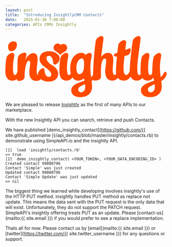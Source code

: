 ```yaml
---
layout: post
title:  "Introducing InsightlyCRM Contacts"
date:   2015-01-30 7:00:00
categories: APIs CRMs Insightly
---
```


<svg xmlns="http://www.w3.org/2000/svg" xmlns:xlink="http://www.w3.org/1999/xlink" version="1.1" id="Layer_5" x="0px" y="0px" viewBox="0 0 387.535 146.805" enable-background="new 0 0 387.535 146.805" xml:space="preserve">
  <g>
    <path fill="#FF4A00" d="M14.557 36.47c5.493 0 13.184-5.455 13.184-16.304c0-5.356-3.845-7.416-8.239-7.416 c-4.807 0-12.909 3.982-12.909 12.497C6.592 34.9 10.6 36.5 14.6 36.47z"></path>
    <path fill="#FF4A00" d="M110.775 68.995c-0.189-0.123-0.365-0.25-0.558-0.37c-6.804-4.238-11.517-10.287-11.47-15.493 c0.031-3.571 2.248-5.748 6.093-5.715c7.004 0.1 9.5 9 9.9 14.922c0.239 3.8 1 6.2 3.7 6.2 c3.708 0 12.143-6.486 12.216-14.588c0.071-8.103-10.282-17.533-24.425-17.66c-14.146-0.127-23.951 5.966-24.062 18.5 c-0.092 10.3 8.1 16.3 15.6 21.791c1.497 1.1 2.5 1.8 3.1 2.259c5.195 4.5 9.4 8.9 9.4 13.5 c0 3.571-2.197 5.768-6.042 5.768c-7.004 0-9.613-8.928-10.025-14.832c-0.274-3.846-1.099-6.18-3.708-6.18 c-3.708 0-12.085 6.592-12.085 14.693c0 0.7 0.1 1.4 0.2 2.073c-2.159-0.948-3.353-4.205-3.353-11.499 c0-9.476 2.197-18.127 2.197-26.779c0-8.102-2.197-14.557-10.711-14.557c-7.553 0-15.793 9.063-18.952 16.2 c0.824-5.631 2.747-9.613 2.747-12.498c0-3.295-1.511-4.943-4.532-4.943c-4.394 0-14.282 4.395-15.518 10.8 c-0.824 3.158-1.236 5.631-1.374 28.152c-0.047 2.849-0.237 5.696-0.467 8.437c-1.701 2.31-2.518 6.444-5.688 6.4 c-3.159 0-4.669-4.394-4.669-18.539c0-14.146 3.159-24.582 3.159-29.114c0-3.845-2.747-5.493-4.944-5.493 c-4.12 0-10.986 4.943-13.046 9.476C1.373 54.4 0 73.3 0 84.321c0 12.6 4.4 22.8 17.3 22.8 c4.379 0 7.782-1.585 10.363-3.803c0.25 2.7 1.1 4.3 3.1 4.303c12.909 0 15.381-5.905 15.381-9.612 c0-21.973 4.807-39.002 10.3-39.002c2.334 0 3.2 2.5 3.2 6.043c0 6.18-2.06 15.654-2.06 22.7 c0 12.4 6 19.9 17 19.913c4.649 0 8.188-1.714 10.821-4.068c4.376 3.3 10.5 5.7 17.6 5.7 c14.145 0 23.896-6.18 23.896-18.677C126.837 80.2 119 73.6 110.8 68.995z"></path>
 <path fill="#FF4A00" d="M387.535 90.362c0-3.021-1.648-4.668-3.159-4.668c-3.57 0-3.433 6.454-11.123 13 c-0.962-7.416-1.785-15.655-1.785-23.62c0-14.146 3.021-24.582 3.021-29.114c0-3.845-2.609-5.493-4.669-5.493 c-4.12 0-11.124 4.807-13.184 9.476c-2.197 4.395-3.57 23.347-3.57 34.194c0 4.533-0.962 9.477-4.67 9.5 c-3.707 0-5.355-4.394-5.355-18.539c0-14.146 3.158-24.582 3.158-29.114c0-3.845-2.746-5.493-4.943-5.493 c-4.12 0-10.986 4.807-13.184 9.476c-1.923 4.395-3.296 23.347-3.296 34.194c0 2.3 0.2 4.6 0.5 6.7 c-0.853 1.497-1.878 2.735-3.609 2.735c-3.158 0-4.669-4.394-4.669-18.539c0-14.146 7.965-65.095 7.965-69.626 c0-3.845-2.884-5.493-4.943-5.493c-4.12 0-11.124 4.807-13.184 9.338c-2.06 4.532-8.102 63.996-8.102 74.8 c0 0.7 0 1.3 0 1.943c-2.563 1.643-3.037 7.534-8.593 7.534c-3.433 0-6.18-4.394-6.18-18.539 c0-5.769 1.099-16.48 2.335-27.191c5.631-0.961 9.201-2.061 11.535-4.395c1.236-1.236 3.434-7.415 3.434-10.849 c0-1.374-0.412-3.022-1.923-3.022c-3.021 0-7.415 2.747-11.261 3.845c1.236-9.064 2.197-16.342 2.197-18.127 c0-3.845-2.746-5.493-4.943-5.493c-4.12 0-10.986 4.807-13.184 9.338c-0.824 1.648-1.923 10.3-3.021 20.6 c-4.944 2.06-8.515 4.121-8.515 5.63c0 3.3 3.6 4 7.6 4.12c-1.511 14.419-2.472 29.389-2.472 34.7 c0 2.4 0.2 4.7 0.6 6.816c-0.846 1.401-1.902 2.521-3.653 2.521c-2.472 0-4.807-3.158-4.807-12.909 c0-8.789 1.511-15.655 1.511-22.796c0-9.34-2.335-17.442-12.909-17.442c-6.728 0-12.497 4.669-16.067 9.8 c1.923-19.226 5.355-41.885 5.355-44.769c0-3.845-2.746-5.493-4.669-5.493c-4.12 0-11.123 4.807-13.184 9.3 c-2.184 4.505-7.081 63.284-7.139 84.081c-1.175 1.674-2.694 3.489-4.83 5.32c-0.961-7.142-1.785-14.97-1.785-23.62 c0-14.146 3.296-24.582 3.296-29.114c0-3.845-2.884-5.493-4.944-5.493c-2.884 0-7.003 2.334-9.887 5.1 c-1.236-2.609-3.983-5.081-10.575-5.081c-10.437 0-26.229 9.613-26.229 38.04c0 3.4 0.4 7.2 1.3 10.9 c-1.053 2.073-2.113 4.236-4.404 4.236c-3.159 0-4.669-4.394-4.669-18.539c0-14.146 3.158-24.582 3.158-29.114 c0-3.845-2.746-5.493-4.943-5.493c-4.12 0-10.986 4.943-13.047 9.476c-2.06 4.395-3.433 23.347-3.433 34.3 c0 12.6 4.4 22.8 17.3 22.796c6.863 0 11.331-3.89 13.984-8.016c3.014 4.7 7.5 8 13.9 8 c4.943 0 9.888-1.923 13.732-5.63c0.412 1.8 1 3.8 1.2 5.767c-15.793 5.904-31.586 10.025-31.586 23.6 c0 7.6 6.6 15.9 21.4 15.931c24.582 0 28.701-16.481 28.701-25.131c0-3.297-0.549-7.966-1.373-13.459 c1.796-1.109 3.337-2.224 4.696-3.332c0.53 1.4 1.3 2.2 2.6 2.233c12.909 0 15.381-5.905 15.381-9.612 c0-5.082-0.138-7.691-0.138-10.163c0-13.183 1.099-33.233 9.477-33.233c2.472 0 3.2 2.5 3.2 6.2 c0 6.592-2.335 17.029-2.335 24.033c0 12.6 4.5 22.8 17.2 22.796c6.207 0 10.441-3.05 13.169-6.612 c3.042 4.1 7.7 6.6 14.5 6.612c7.992 0 13.348-5.162 16.239-9.901c2.456 5.9 7.2 9.9 15.1 9.9 c5.929 0 10.073-2.934 12.802-6.431c2.725 4 7 6.4 13.3 6.431c6.454 0 10.849-3.433 13.458-7.415l1.648 7.6 c-15.792 5.904-31.585 10.025-31.585 23.62c0 7.6 6.6 15.9 21.4 15.931c24.582 0 28.702-16.481 28.702-25.131 c0-3.297-0.55-7.966-1.373-13.459C385.475 101.3 387.5 94.2 387.5 90.362z M188.551 77.1 c-0.406 4.059-1.271 6.833-2.917 9.667c-1.762 3.034-4.729 4.479-7.042 4.729c-2.185 0.236-7.958 0.384-7.958-16.646 c0-8.515 3.565-16.055 8.583-19.417C191.905 46.9 189.2 70.8 188.6 77.089z M182.32 135.1 c-3.708 0-7.278-2.471-7.278-7.416c0-5.218 8.651-9.062 16.342-12.084c0.412 2.7 0.5 5.4 0.5 7.4 C191.933 128.8 188.2 135.1 182.3 135.131z M349.632 135.131c-3.708 0-7.278-2.471-7.278-7.416 c0-5.218 8.651-9.062 16.342-12.084c0.412 2.7 0.6 5.4 0.6 7.416C359.245 128.8 355.5 135.1 349.6 135.131z"></path>
    <path fill="#FF4A00" d="M131.793 46.166c3.896-6.228 10.908-7.252 14.987-12.381c6.264-9.966-5.88-19.877-13.76-12.268 c-7.615-8.642-19.608-0.076-16.566 9.746C117.975 37 130.7 39.8 131.8 46.166z"></path>
  </g>
</svg>

We are pleased to release [Insightly](https://www.insightly.com) as the first of many APIs to our marketplace.

With the new Insightly API you can search, retrieve and push Contacts.

We have published [demo_insightly_contact](https://github.com/{{ site.github_username }}/api_demos/blob/master/insightly/contacts.rb) to demonstrate using SimpleAPI.io and the insightly API.

```
[1]  load 'insightly/contacts.rb'
=> true
[2]  demo_insightly_contact( <YOUR_TOKEN>, <YOUR_DATA_ENCODING_ID> )
Created contact 99080796
Contact 'Simple' was just created
Updated contact 99080796
Contact 'Simple Update' was just updated
=> nil
```

The biggest thing we learned while developing involves insightly's use of the HTTP PUT method. insightly handles PUT method as replace not update. This means the data sent with the PUT request is the only data that will exist. Unfortunately, they do not support the PATCH request. SimpleAPI's insightly offering treats PUT as an update. Please [contact-us](mailto:{{ site.email }}) if you would prefer to see a replace implementation.

Thats all for now. Please contact us by [email](mailto:{{ site.email }}) or [twitter](https://twitter.com/{{ site.twitter_username }}) for any questions or support.
